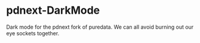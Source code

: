 # pdnext-DarkMode
Dark mode for the pdnext fork of puredata. We can all avoid burning out our eye sockets together.
